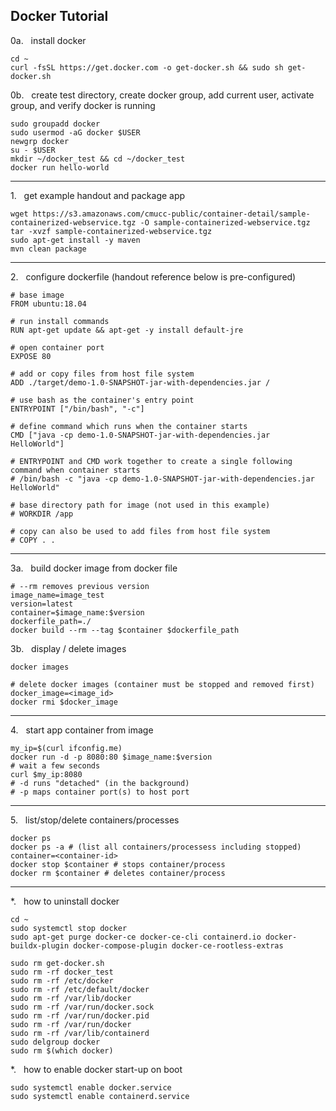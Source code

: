 ## Docker Tutorial


0a.   install docker
```
cd ~
curl -fsSL https://get.docker.com -o get-docker.sh && sudo sh get-docker.sh
```

0b.   create test directory, create docker group, add current user, activate group, and verify docker is running
```
sudo groupadd docker
sudo usermod -aG docker $USER
newgrp docker
su - $USER
mkdir ~/docker_test && cd ~/docker_test
docker run hello-world
```

---

1.   get example handout and package app
```
wget https://s3.amazonaws.com/cmucc-public/container-detail/sample-containerized-webservice.tgz -O sample-containerized-webservice.tgz
tar -xvzf sample-containerized-webservice.tgz
sudo apt-get install -y maven
mvn clean package
```

---

2.   configure dockerfile (handout reference below is pre-configured)
```
# base image
FROM ubuntu:18.04

# run install commands
RUN apt-get update && apt-get -y install default-jre

# open container port
EXPOSE 80

# add or copy files from host file system
ADD ./target/demo-1.0-SNAPSHOT-jar-with-dependencies.jar /

# use bash as the container's entry point
ENTRYPOINT ["/bin/bash", "-c"]

# define command which runs when the container starts
CMD ["java -cp demo-1.0-SNAPSHOT-jar-with-dependencies.jar HelloWorld"]

# ENTRYPOINT and CMD work together to create a single following command when container starts
# /bin/bash -c "java -cp demo-1.0-SNAPSHOT-jar-with-dependencies.jar HelloWorld"

# base directory path for image (not used in this example)
# WORKDIR /app

# copy can also be used to add files from host file system
# COPY . .
```

---

3a.   build docker image from docker file
```
# --rm removes previous version
image_name=image_test
version=latest
container=$image_name:$version
dockerfile_path=./
docker build --rm --tag $container $dockerfile_path
```

3b.   display / delete images
```
docker images

# delete docker images (container must be stopped and removed first)
docker_image=<image_id>
docker rmi $docker_image
```

---

4.   start app container from image
```
my_ip=$(curl ifconfig.me)
docker run -d -p 8080:80 $image_name:$version
# wait a few seconds
curl $my_ip:8080
# -d runs "detached" (in the background)
# -p maps container port(s) to host port
```

---

5.   list/stop/delete containers/processes
```
docker ps
docker ps -a # (list all containers/processess including stopped)
container=<container-id>
docker stop $container # stops container/process
docker rm $container # deletes container/process
```

---

*.   how to uninstall docker
```
cd ~
sudo systemctl stop docker
sudo apt-get purge docker-ce docker-ce-cli containerd.io docker-buildx-plugin docker-compose-plugin docker-ce-rootless-extras
```
```
sudo rm get-docker.sh
sudo rm -rf docker_test
sudo rm -rf /etc/docker
sudo rm -rf /etc/default/docker
sudo rm -rf /var/lib/docker
sudo rm -rf /var/run/docker.sock
sudo rm -rf /var/run/docker.pid
sudo rm -rf /var/run/docker
sudo rm -rf /var/lib/containerd
sudo delgroup docker
sudo rm $(which docker)
```

*.   how to enable docker start-up on boot
```
sudo systemctl enable docker.service
sudo systemctl enable containerd.service
```
